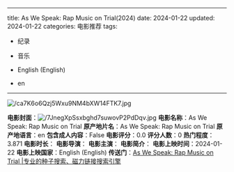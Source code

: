 
---
title: As We Speak: Rap Music on Trial(2024)
date: 2024-01-22
updated: 2024-01-22
categories: 电影推荐
tags:

- 纪录
- 音乐

- English (English)
- en
---

<img src="https://image.tmdb.org/t/p/original/ca7K6o6Qzj5Wxu9NM4bXW14FTK7.jpg" alt="/ca7K6o6Qzj5Wxu9NM4bXW14FTK7.jpg" title="/ca7K6o6Qzj5Wxu9NM4bXW14FTK7.jpg">

**电影封面**：<img src="https://image.tmdb.org/t/p/w200/7JnegXpSsxbghd7suwovP2PdDqv.jpg" alt="/7JnegXpSsxbghd7suwovP2PdDqv.jpg" title="/7JnegXpSsxbghd7suwovP2PdDqv.jpg">
**电影名称**：As We Speak: Rap Music on Trial
**原产地片名**：As We Speak: Rap Music on Trial
**原产地语言**：en
**包含成人内容**：False
**电影评分**：0.0
**评分人数**：0
**热门程度**：3.871
**电影时长**：
**电影导演**：
**电影主演**：
**电影简介**：
**电影上映时间**：2024-01-22
**电影上映国家**：English (English)
**传送门**：[As We Speak: Rap Music on Trial |专业的种子搜索、磁力链接搜索引擎](https://movie.amd794.com:2083/?search=As%20We%20Speak%3A%20Rap%20Music%20on%20Trial&ordering=&mode=match_phrase&page_size=10&page=1)

